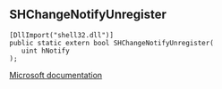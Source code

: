 ## SHChangeNotifyUnregister

```
[DllImport("shell32.dll")]
public static extern bool SHChangeNotifyUnregister(
   uint hNotify
);
```

[Microsoft documentation](TODO)
